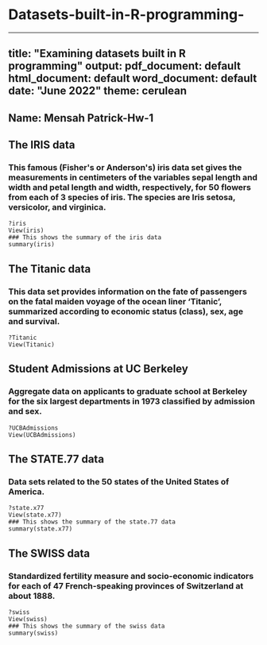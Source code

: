 # Datasets-built-in-R-programming-
---
title: "Examining datasets built in R programming"
output:
  pdf_document: default
  html_document: default
  word_document: default
date: "June 2022"
theme: cerulean
---

<!-- For more info on RMarkdown see http://rmarkdown.rstudio.com/ -->

## Name: Mensah Patrick-Hw-1


## The IRIS data
### This famous (Fisher's or Anderson's) iris data set gives the measurements in centimeters of the variables sepal length and width and petal length and width, respectively, for 50 flowers from each of 3 species of iris. The species are Iris setosa, versicolor, and virginica.

```{r echo=TRUE}
?iris
View(iris)
### This shows the summary of the iris data
summary(iris)
```


## The Titanic data

### This data set provides information on the fate of passengers on the fatal maiden voyage of the ocean liner ‘Titanic’, summarized according to economic status (class), sex, age and survival.

```{r echo=TRUE}
?Titanic
View(Titanic)
```

## Student Admissions at UC Berkeley
### Aggregate data on applicants to graduate school at Berkeley for the six largest departments in 1973 classified by admission and sex.

```{r echo=TRUE, fig.align='center'}
?UCBAdmissions
View(UCBAdmissions)
```



## The STATE.77 data
### Data sets related to the 50 states of the United States of America.
```{r echo=FALSE}
?state.x77
View(state.x77)
### This shows the summary of the state.77 data
summary(state.x77)
```


## The SWISS data 
### Standardized fertility measure and socio-economic indicators for each of 47 French-speaking provinces of Switzerland at about 1888.
```{r echo=TRUE}
?swiss
View(swiss)
### This shows the summary of the swiss data
summary(swiss)
```


